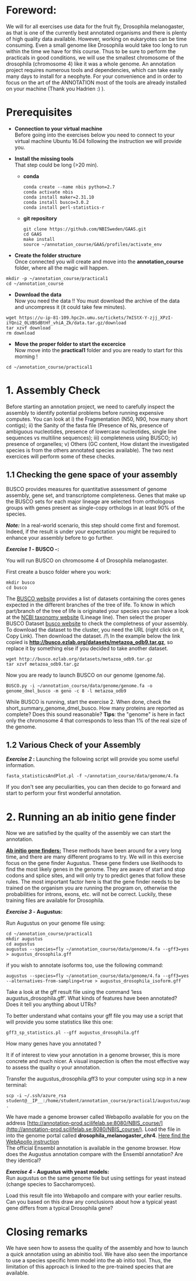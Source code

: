 # Foreword:

We will for all exercises use data for the fruit fly, Drosophila melanogaster, as that is one of the currently best annotated organisms and there is plenty of high quality data available. However, working on eukaryotes can be time consuming. Even a small genome like Drosophila would take too long to run within the time we have for this course. Thus to be sure to perform the practicals in good conditions, we will use the smallest chromosome of the drosophila (chromosome 4) like it was a whole genome.
An annotation project requires numerous tools and dependencies, which can take easily many days to install for a neophyte. For your convenience and in order to focus on the art of the ANNOTATION most of the tools are already installed on your machine (Thank you Hadrien :) ).

# Prerequisites

  * **Connection to your virtual machine**  
Before going into the exercises below you need to connect to your virtual machine Ubuntu 16.04 following the instruction we will provide you.

  * **Install the missing tools**  
That step could be long (>20 min).

    * **conda**
       ```
       conda create --name nbis python=2.7
       conda activate nbis
       conda install maker=2.31.10 
       conda install busco=3.0.2
       conda install perl-statistics-r
       ```

    * **git repository**
       ```
       git clone https://github.com/NBISweden/GAAS.git
       cd GAAS
       make install
       source ~/annotation_course/GAAS/profiles/activate_env
       ```

  * **Create the folder structure**  
Once connected you will create and move into the **annotation\_course** folder, where all the magic will happen.
```
mkdir -p ~/annotation_course/practical1
cd ~/annotation_course
```

  * **Download the data**  
Now you need the data !! You must download the archive of the data and uncompress it (it could take few minutes).
```
wget https://u-ip-81-109.hpc2n.umu.se/tickets/7mIStX-Y-zjj_XPzI-iYQni2_0LVBSdBtHf_vhiA_Zk/data.tar.gz/download
tar xzvf download
rm download
```

  * **Move the proper folder to start the excercice**  
Now move into the **practical1** folder and you are ready to start for this morning !
```
cd ~/annotation_course/practical1
```

# 1. Assembly Check

Before starting an annotation project, we need to carefully inspect the assembly to identify potential problems before running expensive computes.
You can look at i) the Fragmentation (N50, N90, how many short contigs); ii) the Sanity of the fasta file (Presence of Ns, presence of ambiguous nucleotides, presence of lowercase nucleotides, single line sequences vs multiline sequences); iii) completeness using BUSCO; iv) presence of organelles; v) Others (GC content, How distant the investigated species is from the others annotated species available).
The two next exercices will perform some of these checks.

## 1.1 Checking the gene space of your assembly

BUSCO provides measures for quantitative assessment of genome assembly, gene set, and transcriptome completeness. Genes that make up the BUSCO sets for each major lineage are selected from orthologous groups with genes present as single-copy orthologs in at least 90% of the species.

***Note:*** In a real-world scenario, this step should come first and foremost. Indeed, if the result is under your expectation you might be required to enhance your assembly before to go further.

**_Exercise 1_ - BUSCO -:**

You will run BUSCO on chromosome 4 of Drosophila melanogaster.

First create a busco folder where you work:
```
mkdir busco
cd busco
```

The [BUSCO website](http://busco.ezlab.org) provides a list of datasets containing the cores genes expected in the different branches of the tree of life. To know in which part/branch of the tree of life is originated your species you can have a look at the [NCBI taxonomy website](https://www.ncbi.nlm.nih.gov/Taxonomy/Browser/wwwtax.cgi?id=7227) (Lineage line).
Then select the proper BUSCO Dataset [busco website](http://busco.ezlab.org) to check the completness of your assembly. To download the dataset to the cluster, you need the URL (right click on it, Copy Link). Then download the dataset.
/!\ In the example below the link copied is **http://busco.ezlab.org/datasets/metazoa_odb9.tar.gz**, so replace it by something else if you decided to take another dataset.
```
wget http://busco.ezlab.org/datasets/metazoa_odb9.tar.gz
tar xzvf metazoa_odb9.tar.gz
```

Now you are ready to launch BUSCO on our genome (genome.fa).
```
BUSCO.py -i ~/annotation_course/data/genome/genome.fa -o genome_dmel_busco -m geno -c 8 -l metazoa_odb9
```

While BUSCO is running, start the exercise 2.
When done, check the short\_summary\_genome\_dmel\_busco. How many proteins are reported as complete? Does this sound reasonable?
**Tips**: the "genome" is here in fact only the chromosome 4 that corresponds to less than 1% of the real size of the genome.

## 1.2 Various Check of your Assembly

**_Exercise 2_ :**
Launching the following script will provide you some useful information.

```
fasta_statisticsAndPlot.pl -f ~/annotation_course/data/genome/4.fa
```

If you don't see any peculiarities, you can then decide to go forward and start to perform your first wonderful annotation.

# 2. Running an ab initio gene finder

Now we are satisfied by the quality of the assembly we can start the annotation.

<u>**Ab initio gene finders:**</u> These methods have been around for a very long time, and there are many different programs to try. We will in this exercise focus on the gene finder Augustus. These gene finders use likelihoods to find the most likely genes in the genome. They are aware of start and stop codons and splice sites, and will only try to predict genes that follow these rules. The most important factor here is that the gene finder needs to be trained on the organism you are running the program on, otherwise the probabilities for introns, exons, etc. will not be correct. Luckily, these training files are available for Drosophila.

**_Exercise 3_ - Augustus:**

Run Augustus on your genome file using:  
```
cd ~/annotation_course/practical1
mkdir augustus
cd augustus
augustus --species=fly ~/annotation_course/data/genome/4.fa --gff3=yes > augustus_drosophila.gff
```
if you wish to annotate isoforms too, use the following command:
```
augustus --species=fly ~/annotation_course/data/genome/4.fa --gff3=yes --alternatives-from-sampling=true > augustus_drosophila_isoform.gff
```

Take a look at the gff result file using the command ‘less augustus_drosophila.gff’. What kinds of features have been annotated? Does it tell you anything about UTRs?

To better understand what contains your gff file you may use a script that will provide you some statistics like this one:
```
gff3_sp_statistics.pl --gff augustus_drosophila.gff
```
How many genes have you annotated ?

It if of interest to view your annotation in a genome browser, this is more concrete and much nicer. A visual inspection is often the most effective way to assess the quality o your annotation.

Transfer the augustus\_drosophila.gff3 to your computer using scp in a new terminal:   
```
scp -i ~/.ssh/azure_rsa student@__IP__:/home/student/annotation_course/practical1/augustus/augustus_drosophila.gff .
```

We have made a genome browser called Webapollo available for you on the address [http://annotation-prod.scilifelab.se:8080/NBIS_course/](http://annotation-prod.scilifelab.se:8080/NBIS_course/).
Load the file in into the genome portal called **drosophila\_melanogaster\_chr4**. [Here find the WebApollo instruction](UsingWebApollo.md)
<br/>The official Ensembl annotation is available in the genome browser.
How does the Augustus annotation compare with the Ensembl annotation? Are they identical?

**_Exercise 4 -_ Augustus with yeast models:**  
Run augustus on the same genome file but using settings for yeast instead (change species to Saccharomyces).

Load this result file into Webapollo and compare with your earlier results. Can you based on this draw any conclusions about how a typical yeast gene differs from a typical Drosophila gene?

# Closing remarks

We have seen how to assess the quality of the assembly and how to launch a quick annotation using an abinitio tool.
We have also seen the importance to use a species specific hmm model into the ab initio tool. Thus, the limitation of this approach is linked to the pre-trained species that are available.
